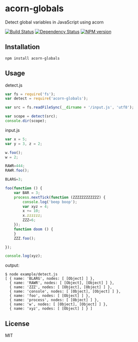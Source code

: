 # acorn-globals

Detect global variables in JavaScript using acorn

[![Build Status](https://img.shields.io/travis/ForbesLindesay/acorn-globals/master.svg)](https://travis-ci.org/ForbesLindesay/acorn-globals)
[![Dependency Status](https://img.shields.io/david/ForbesLindesay/acorn-globals.svg)](https://david-dm.org/ForbesLindesay/acorn-globals)
[![NPM version](https://img.shields.io/npm/v/acorn-globals.svg)](https://www.js.npmjs.org/package/acorn-globals)

## Installation

    npm install acorn-globals

## Usage

detect.js

```js
var fs = require('fs');
var detect = require('acorn-globals');

var src = fs.readFileSync(__dirname + '/input.js', 'utf8');

var scope = detect(src);
console.dir(scope);
```

input.js

```js
var x = 5;
var y = 3, z = 2;

w.foo();
w = 2;

RAWR=444;
RAWR.foo();

BLARG=3;

foo(function () {
    var BAR = 3;
    process.nextTick(function (ZZZZZZZZZZZZ) {
        console.log('beep boop');
        var xyz = 4;
        x += 10;
        x.zzzzzz;
        ZZZ=6;
    });
    function doom () {
    }
    ZZZ.foo();

});

console.log(xyz);
```

output:

```
$ node example/detect.js
[ { name: 'BLARG', nodes: [ [Object] ] },
  { name: 'RAWR', nodes: [ [Object], [Object] ] },
  { name: 'ZZZ', nodes: [ [Object], [Object] ] },
  { name: 'console', nodes: [ [Object], [Object] ] },
  { name: 'foo', nodes: [ [Object] ] },
  { name: 'process', nodes: [ [Object] ] },
  { name: 'w', nodes: [ [Object], [Object] ] },
  { name: 'xyz', nodes: [ [Object] ] } ]
```


## License

  MIT
